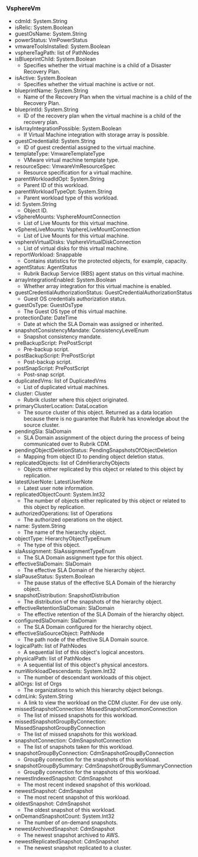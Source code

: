 ### VsphereVm
- cdmId: System.String
- isRelic: System.Boolean
- guestOsName: System.String
- powerStatus: VmPowerStatus
- vmwareToolsInstalled: System.Boolean
- vsphereTagPath: list of PathNodes
- isBlueprintChild: System.Boolean
  - Specifies whether the virtual machine is a child of a Disaster Recovery Plan.
- isActive: System.Boolean
  - Specifies whether the virtual machine is active or not.
- blueprintName: System.String
  - Name of the Recovery Plan when the virtual machine is a child of the Recovery Plan.
- blueprintId: System.String
  - ID of the recovery plan when the virtual machine is a child of the recovery plan.
- isArrayIntegrationPossible: System.Boolean
  - If Virtual Machine integration with storage array is possible.
- guestCredentialId: System.String
  - ID of guest credential assigned to the virtual machine.
- templateType: VmwareTemplateType
  - VMware virtual machine template type.
- resourceSpec: VmwareVmResourceSpec
  - Resource specification for a virtual machine.
- parentWorkloadIdOpt: System.String
  - Parent ID of this workload.
- parentWorkloadTypeOpt: System.String
  - Parent workload type of this workload.
- id: System.String
  - Object ID.
- vSphereMounts: VsphereMountConnection
  - List of Live Mounts for this virtual machine.
- vSphereLiveMounts: VsphereLiveMountConnection
  - List of Live Mounts for this virtual machine.
- vsphereVirtualDisks: VsphereVirtualDiskConnection
  - List of virtual disks for this virtual machine.
- reportWorkload: Snappable
  - Contains statistics for the protected objects, for example, capacity.
- agentStatus: AgentStatus
  - Rubrik Backup Service (RBS) agent status on this virtual machine.
- arrayIntegrationEnabled: System.Boolean
  - Whether array integration for this virtual machine is enabled.
- guestCredentialAuthorizationStatus: GuestCredentialAuthorizationStatus
  - Guest OS credentials authorization status.
- guestOsType: GuestOsType
  - The Guest OS type of this virtual machine.
- protectionDate: DateTime
  - Date at which the SLA Domain was assigned or inherited.
- snapshotConsistencyMandate: ConsistencyLevelEnum
  - Snapshot consistency mandate.
- preBackupScript: PrePostScript
  - Pre-backup script.
- postBackupScript: PrePostScript
  - Post-backup script.
- postSnapScript: PrePostScript
  - Post-snap script.
- duplicatedVms: list of DuplicatedVms
  - List of duplicated virtual machines.
- cluster: Cluster
  - Rubrik cluster where this object originated.
- primaryClusterLocation: DataLocation
  - The source cluster of this object. Returned as a data location because there is no guarantee that Rubrik has knowledge about the source cluster.
- pendingSla: SlaDomain
  - SLA Domain assignment of the object during the process of being communicated over to Rubrik CDM.
- pendingObjectDeletionStatus: PendingSnapshotsOfObjectDeletion
  - Mapping from object ID to pending object deletion status.
- replicatedObjects: list of CdmHierarchyObjects
  - Objects either replicated by this object or related to this object by replication.
- latestUserNote: LatestUserNote
  - Latest user note information.
- replicatedObjectCount: System.Int32
  - The number of objects either replicated by this object or related to this object by replication.
- authorizedOperations: list of Operations
  - The authorized operations on the object.
- name: System.String
  - The name of the hierarchy object.
- objectType: HierarchyObjectTypeEnum
  - The type of this object.
- slaAssignment: SlaAssignmentTypeEnum
  - The SLA Domain assignment type for this object.
- effectiveSlaDomain: SlaDomain
  - The effective SLA Domain of the hierarchy object.
- slaPauseStatus: System.Boolean
  - The pause status of the effective SLA Domain of the hierarchy object.
- snapshotDistribution: SnapshotDistribution
  - The distribution of the snapshots of the hierarchy object.
- effectiveRetentionSlaDomain: SlaDomain
  - The effective retention of the SLA Domain of the hierarchy object.
- configuredSlaDomain: SlaDomain
  - The SLA Domain configured for the hierarchy object.
- effectiveSlaSourceObject: PathNode
  - The path node of the effective SLA Domain source.
- logicalPath: list of PathNodes
  - A sequential list of this object's logical ancestors.
- physicalPath: list of PathNodes
  - A sequential list of this object's physical ancestors.
- numWorkloadDescendants: System.Int32
  - The number of descendant workloads of this object.
- allOrgs: list of Orgs
  - The organizations to which this hierarchy object belongs.
- cdmLink: System.String
  - A link to view the workload on the CDM cluster. For dev use only.
- missedSnapshotConnection: MissedSnapshotCommonConnection
  - The list of missed snapshots for this workload.
- missedSnapshotGroupByConnection: MissedSnapshotGroupByConnection
  - The list of missed snapshots for this workload.
- snapshotConnection: CdmSnapshotConnection
  - The list of snapshots taken for this workload.
- snapshotGroupByConnection: CdmSnapshotGroupByConnection
  - GroupBy connection for the snapshots of this workload.
- snapshotGroupBySummary: CdmSnapshotGroupBySummaryConnection
  - GroupBy connection for the snapshots of this workload.
- newestIndexedSnapshot: CdmSnapshot
  - The most recent indexed snapshot of this workload.
- newestSnapshot: CdmSnapshot
  - The most recent snapshot of this workload.
- oldestSnapshot: CdmSnapshot
  - The oldest snapshot of this workload.
- onDemandSnapshotCount: System.Int32
  - The number of on-demand snapshots.
- newestArchivedSnapshot: CdmSnapshot
  - The newest snapshot archived to AWS.
- newestReplicatedSnapshot: CdmSnapshot
  - The newest snapshot replicated to a cluster.
